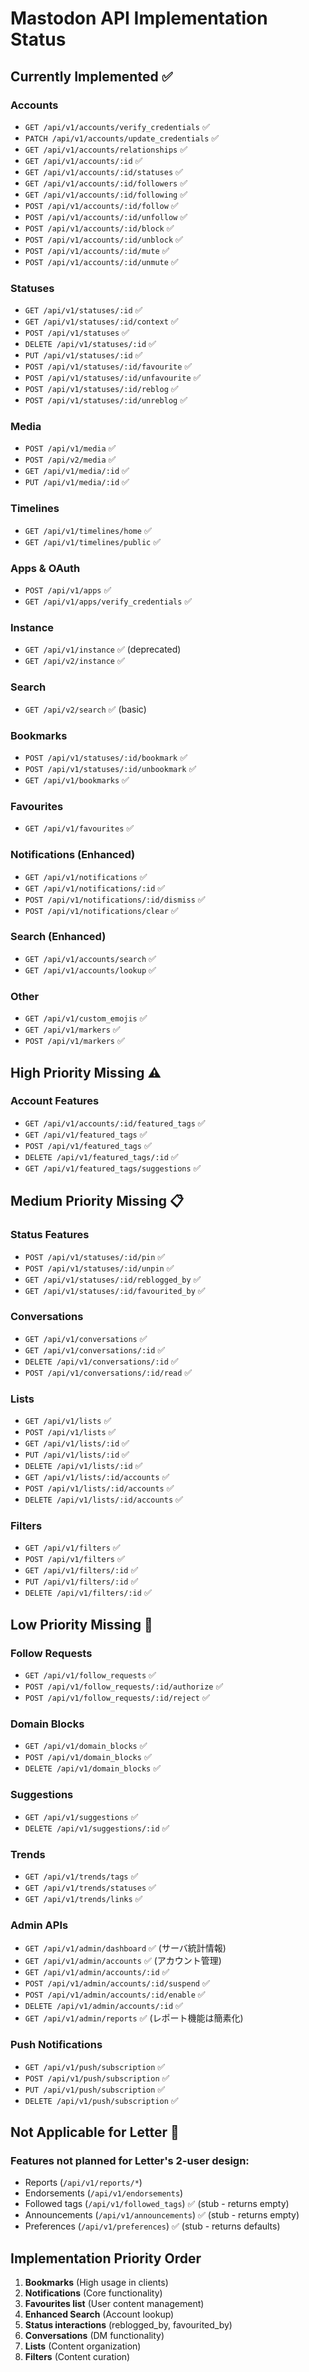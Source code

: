 # Mastodon API Implementation Status

## Currently Implemented ✅

### Accounts
- `GET /api/v1/accounts/verify_credentials` ✅
- `PATCH /api/v1/accounts/update_credentials` ✅
- `GET /api/v1/accounts/relationships` ✅
- `GET /api/v1/accounts/:id` ✅
- `GET /api/v1/accounts/:id/statuses` ✅
- `GET /api/v1/accounts/:id/followers` ✅
- `GET /api/v1/accounts/:id/following` ✅
- `POST /api/v1/accounts/:id/follow` ✅
- `POST /api/v1/accounts/:id/unfollow` ✅
- `POST /api/v1/accounts/:id/block` ✅
- `POST /api/v1/accounts/:id/unblock` ✅
- `POST /api/v1/accounts/:id/mute` ✅
- `POST /api/v1/accounts/:id/unmute` ✅

### Statuses
- `GET /api/v1/statuses/:id` ✅
- `GET /api/v1/statuses/:id/context` ✅
- `POST /api/v1/statuses` ✅
- `DELETE /api/v1/statuses/:id` ✅
- `PUT /api/v1/statuses/:id` ✅
- `POST /api/v1/statuses/:id/favourite` ✅
- `POST /api/v1/statuses/:id/unfavourite` ✅
- `POST /api/v1/statuses/:id/reblog` ✅
- `POST /api/v1/statuses/:id/unreblog` ✅

### Media
- `POST /api/v1/media` ✅
- `POST /api/v2/media` ✅
- `GET /api/v1/media/:id` ✅
- `PUT /api/v1/media/:id` ✅

### Timelines
- `GET /api/v1/timelines/home` ✅
- `GET /api/v1/timelines/public` ✅

### Apps & OAuth
- `POST /api/v1/apps` ✅
- `GET /api/v1/apps/verify_credentials` ✅

### Instance
- `GET /api/v1/instance` ✅ (deprecated)
- `GET /api/v2/instance` ✅

### Search
- `GET /api/v2/search` ✅ (basic)

### Bookmarks
- `POST /api/v1/statuses/:id/bookmark` ✅
- `POST /api/v1/statuses/:id/unbookmark` ✅
- `GET /api/v1/bookmarks` ✅

### Favourites
- `GET /api/v1/favourites` ✅

### Notifications (Enhanced)
- `GET /api/v1/notifications` ✅
- `GET /api/v1/notifications/:id` ✅
- `POST /api/v1/notifications/:id/dismiss` ✅
- `POST /api/v1/notifications/clear` ✅

### Search (Enhanced)
- `GET /api/v1/accounts/search` ✅
- `GET /api/v1/accounts/lookup` ✅

### Other
- `GET /api/v1/custom_emojis` ✅
- `GET /api/v1/markers` ✅
- `POST /api/v1/markers` ✅

## High Priority Missing ⚠️

### Account Features
- `GET /api/v1/accounts/:id/featured_tags` ✅
- `GET /api/v1/featured_tags` ✅
- `POST /api/v1/featured_tags` ✅
- `DELETE /api/v1/featured_tags/:id` ✅
- `GET /api/v1/featured_tags/suggestions` ✅

## Medium Priority Missing 📋

### Status Features
- `POST /api/v1/statuses/:id/pin` ✅
- `POST /api/v1/statuses/:id/unpin` ✅
- `GET /api/v1/statuses/:id/reblogged_by` ✅
- `GET /api/v1/statuses/:id/favourited_by` ✅

### Conversations
- `GET /api/v1/conversations` ✅
- `GET /api/v1/conversations/:id` ✅
- `DELETE /api/v1/conversations/:id` ✅
- `POST /api/v1/conversations/:id/read` ✅

### Lists
- `GET /api/v1/lists` ✅
- `POST /api/v1/lists` ✅
- `GET /api/v1/lists/:id` ✅
- `PUT /api/v1/lists/:id` ✅
- `DELETE /api/v1/lists/:id` ✅
- `GET /api/v1/lists/:id/accounts` ✅
- `POST /api/v1/lists/:id/accounts` ✅
- `DELETE /api/v1/lists/:id/accounts` ✅

### Filters
- `GET /api/v1/filters` ✅
- `POST /api/v1/filters` ✅
- `GET /api/v1/filters/:id` ✅
- `PUT /api/v1/filters/:id` ✅
- `DELETE /api/v1/filters/:id` ✅

## Low Priority Missing 📝

### Follow Requests
- `GET /api/v1/follow_requests` ✅
- `POST /api/v1/follow_requests/:id/authorize` ✅
- `POST /api/v1/follow_requests/:id/reject` ✅

### Domain Blocks
- `GET /api/v1/domain_blocks` ✅
- `POST /api/v1/domain_blocks` ✅
- `DELETE /api/v1/domain_blocks` ✅

### Suggestions
- `GET /api/v1/suggestions` ✅
- `DELETE /api/v1/suggestions/:id` ✅

### Trends
- `GET /api/v1/trends/tags` ✅
- `GET /api/v1/trends/statuses` ✅
- `GET /api/v1/trends/links` ✅

### Admin APIs
- `GET /api/v1/admin/dashboard` ✅ (サーバ統計情報)
- `GET /api/v1/admin/accounts` ✅ (アカウント管理)
- `GET /api/v1/admin/accounts/:id` ✅
- `POST /api/v1/admin/accounts/:id/suspend` ✅
- `POST /api/v1/admin/accounts/:id/enable` ✅
- `DELETE /api/v1/admin/accounts/:id` ✅
- `GET /api/v1/admin/reports` ✅ (レポート機能は簡素化)

### Push Notifications
- `GET /api/v1/push/subscription` ✅
- `POST /api/v1/push/subscription` ✅
- `PUT /api/v1/push/subscription` ✅
- `DELETE /api/v1/push/subscription` ✅

## Not Applicable for Letter 🚫

### Features not planned for Letter's 2-user design:
- Reports (`/api/v1/reports/*`)
- Endorsements (`/api/v1/endorsements`)
- Followed tags (`/api/v1/followed_tags`) ✅ (stub - returns empty)
- Announcements (`/api/v1/announcements`) ✅ (stub - returns empty)
- Preferences (`/api/v1/preferences`) ✅ (stub - returns defaults)

## Implementation Priority Order

1. **Bookmarks** (High usage in clients)
2. **Notifications** (Core functionality)
3. **Favourites list** (User content management)
4. **Enhanced Search** (Account lookup)
5. **Status interactions** (reblogged_by, favourited_by)
6. **Conversations** (DM functionality)
7. **Lists** (Content organization)
8. **Filters** (Content curation)